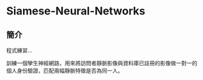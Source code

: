 # Siamese-Neural-Networks

## 簡介
程式練習...

訓練一個孿生神經網路，用來將訪問者靜脈影像與資料庫已註冊的影像做一對一的個人身份驗證，匹配兩幅靜脈特徵是否為同一人。
